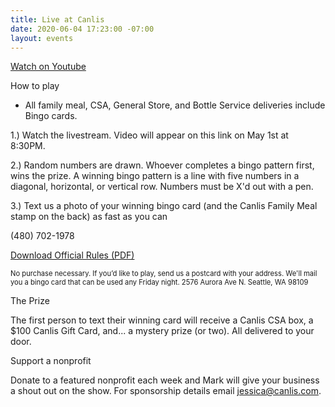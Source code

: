 ```yaml
---
title: Live at Canlis
date: 2020-06-04 17:23:00 -07:00
layout: events
---
```


<div class="EventsButton mt1 mb10">
  <a class="Caption" href="https://youtu.be/RFYZh9uzKdg">
    Watch on Youtube
  </a>
</div>

<p class="Caption mb2">How to play</p>

- All family meal, CSA, General Store, and Bottle Service deliveries include Bingo cards.


1.) Watch the livestream. Video will appear on this link on May 1st at 8:30PM.

2.) Random numbers are drawn. Whoever completes a bingo pattern first, wins the prize. A winning bingo pattern is a line with five numbers in a diagonal, horizontal, or vertical row. Numbers must be X'd out with a pen.

3.) Text us a photo of your winning bingo card (and the Canlis Family Meal stamp on the back) as fast as you can 

(480) 702-1978

<a href="/uploads/bingorules.pdf" target="_blank">Download Official Rules (PDF)</a>

<p class="op60" style="font-size: .7rem">No purchase necessary. If you’d like to play, send us a postcard with your address. We'll mail you a bingo card that can be used any Friday night. 2576 Aurora Ave N. Seattle, WA 98109</p>

<p class="Caption mb2">The Prize</p>

The first person to text their winning card will receive a Canlis CSA box, a $100 Canlis Gift Card, and... a mystery prize (or two). All delivered to your door.

<p class="Caption mb2">Support a nonprofit</p>

Donate to a featured nonprofit each week and Mark will give your business a shout out on the show. For sponsorship details email <a href="mailto:jessica@canlis.com">jessica@canlis.com</a>.

